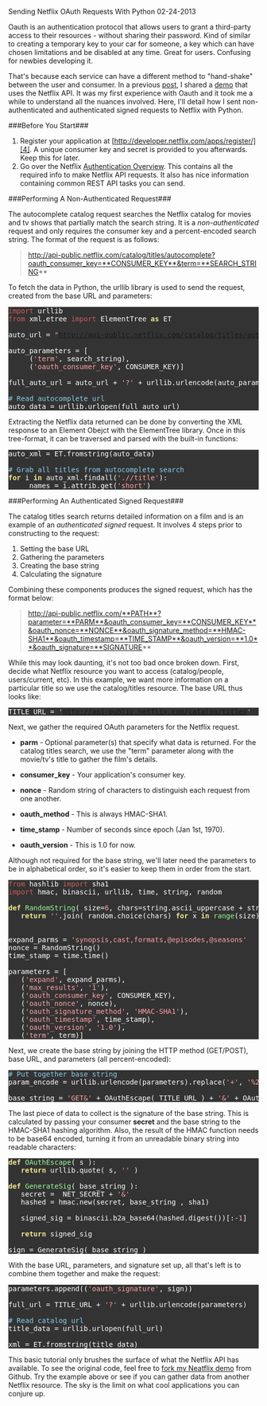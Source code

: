 Sending Netflix OAuth Requests With Python
02-24-2013

Oauth is an authentication protocol that allows users to grant a third-party access to their resources - without sharing their password. Kind of similar to creating a temporary key to your car for someone, a key which can have chosen limitations and be disabled at any time. Great for users. Confusing for newbies developing it.

That's because each service can have a different method to "hand-shake" between the user and consumer. In a previous [post][1], I shared a [demo][2] that uses the Netflix API. It was my first experience with Oauth and it took me a while to understand all the nuances involved. Here, I'll detail how I sent non-authenticated and authenticated signed requests to Netflix with Python.

<style type="text/css">
pre { font-family: monospace; color: #ffffff; background-color: #333333; }
.Special { color: #ffdead; }
.Constant { color: #ffa0a0; }
.Identifier { color: #98fb98; }
.Comment { color: #87ceeb; }
.Statement { color: #f0e68c; font-weight: bold; }
.PreProc { color: #cd5c5c; }
</style>

###Before You Start###

1. Register your application at [http://developer.netflix.com/apps/register/][4]. A unique consumer key and secret is provided to you afterwards. Keep this for later.
2. Go over the Netflix [Authentication Overview][3]. This contains all the required info to make Netflix API requests. It also has nice information containing common REST API tasks you can send.

###Performing A Non-Authenticated Request###

The autocomplete catalog request searches the Netflix catalog for movies and tv shows that partially match the search string. It is a *non-authenticated* request and only requires the consumer key and a percent-encoded search string. The format of the request is as follows:

> http://api-public.netflix.com/catalog/titles/autocomplete?oauth_consumer_key=**CONSUMER_KEY**&term=**SEARCH_STRING**

To fetch the data in Python, the urllib library is used to send the request, created from the base URL and parameters:

<pre>
<span class="PreProc">import</span> urllib
<span class="PreProc">from</span> xml.etree <span class="PreProc">import</span> ElementTree <span class="Statement">as</span> ET

auto_url = <span class="Constant">&quot;<a href="http://api-public.netflix.com/catalog/titles/autocomplete">http://api-public.netflix.com/catalog/titles/autocomplete</a>&quot;</span>

auto_parameters = [
     (<span class="Constant">'term'</span>, search_string),
     (<span class="Constant">'oauth_consumer_key'</span>, CONSUMER_KEY)]

full_auto_url = auto_url + <span class="Constant">'?'</span> + urllib.urlencode(auto_parameters)

<span class="Comment"># Read autocomplete url</span>
auto_data = urllib.urlopen(full_auto_url)
</pre>

Extracting the Netflix data returned can be done by converting the XML response to an Element Obejct with the ElementTree library. Once in this tree-format, it can be traversed and parsed with the built-in functions:

<pre>
auto_xml = ET.fromstring(auto_data)

<span class="Comment"># Grab all titles from autocomplete search</span>
<span class="Statement">for</span> i <span class="Statement">in</span> auto_xml.findall(<span class="Constant">'.//title'</span>):
     names = i.attrib.get(<span class="Constant">'short'</span>)
</pre>

###Performing An Authenticated Signed Request###

The catalog titles search returns detailed information on a film and is an example of an *authenticated signed* request. It involves 4 steps prior to constructing to the request:

1. Setting the base URL
2. Gathering the parameters
3. Creating the base string
4. Calculating the signature 

Combining these components produces the signed request, which has the format below:

> http://api-public.netflix.com/**PATH**?parameter=**PARM**&oauth_consumer_key=**CONSUMER_KEY**&oauth_nonce=**NONCE**&oauth_signature_method=**HMAC-SHA1**&oauth_timestamp=**TIME_STAMP**&oauth_version=**1.0**&oauth_signature=**SIGNATURE**

While this may look daunting, it's not too bad once broken down. First, decide what Netflix resource you want to access (catalog/people, users/current, etc). In this example, we want more information on a particular title so we use the catalog/titles resource. The base URL thus looks like:

<pre>
TITLE_URL = <span class="Constant">'<a href="http://api-public.netflix.com/catalog/titles">http://api-public.netflix.com/catalog/titles</a>'</span>
</pre>

Next, we gather the required OAuth parameters for the Netflix request. 

+ **parm** - Optional parameter(s) that specify what data is returned. For the catalog titles search, we use the "term" parameter along with the movie/tv's title to gather the film's details.

+ **consumer_key** - Your application's consumer key.

+ **nonce** - Random string of characters to distinguish each request from one another.

+ **oauth_method** - This is always HMAC-SHA1.

+ **time_stamp** - Number of seconds since epoch (Jan 1st, 1970).

+ **oauth_version** - This is 1.0 for now.

Although not required for the base string, we'll later need the parameters to be in alphabetical order, so it's easier to keep them in order from the start. 

<pre>
<span class="PreProc">from</span> hashlib <span class="PreProc">import</span> sha1
<span class="PreProc">import</span> hmac, binascii, urllib, time, string, random

<span class="Statement">def</span> <span class="Identifier">RandomString</span>( size=<span class="Constant">6</span>, chars=string.ascii_uppercase + string.digits ):
   <span class="Statement">return</span> <span class="Constant">''</span>.join( random.choice(chars) <span class="Statement">for</span> x <span class="Statement">in</span> <span class="Identifier">range</span>(size) )


expand_parms = <span class="Constant">'synopsis,cast,formats,@episodes,@seasons'</span>
nonce = RandomString()
time_stamp = time.time()

parameters = [
   (<span class="Constant">'expand'</span>, expand_parms),
   (<span class="Constant">'max_results'</span>, <span class="Constant">'1'</span>),
   (<span class="Constant">'oauth_consumer_key'</span>, CONSUMER_KEY),
   (<span class="Constant">'oauth_nonce'</span>, nonce),
   (<span class="Constant">'oauth_signature_method'</span>, <span class="Constant">'HMAC-SHA1'</span>),
   (<span class="Constant">'oauth_timestamp'</span>, time_stamp),
   (<span class="Constant">'oauth_version'</span>, <span class="Constant">'1.0'</span>),
   (<span class="Constant">'term'</span>, term)]
</pre>

Next, we create the base string by joining the HTTP method (GET/POST), base URL, and parameters (all percent-encoded):

<pre>
<span class="Comment"># Put together base string</span>
param_encode = urllib.urlencode(parameters).replace(<span class="Constant">'+'</span>, <span class="Constant">'%20'</span>)

base_string = <span class="Constant">'GET&amp;'</span> + OAuthEscape( TITLE_URL ) + <span class="Constant">'&amp;'</span> + OAuthEscape(param_encode)
</pre>

The last piece of data to collect is the signature of the base string. This is calculated by passing your consumer **secret** and the base string to the HMAC-SHA1 hashing algorithm. Also, the result of the HMAC function needs to be base64 encoded, turning it from an unreadable binary string into readable characters:

<pre>
<span class="Statement">def</span> <span class="Identifier">OAuthEscape</span>( s ):
   <span class="Statement">return</span> urllib.quote( s, <span class="Constant">''</span> )

<span class="Statement">def</span> <span class="Identifier">GenerateSig</span>( base_string ):
   secret =  NET_SECRET + <span class="Constant">'&amp;'</span>
   hashed = hmac.new(secret, base_string , sha1)

   signed_sig = binascii.b2a_base64(hashed.digest())[:-<span class="Constant">1</span>]

   <span class="Statement">return</span> signed_sig

sign = GenerateSig( base_string )
</pre>

With the base URL, parameters, and signature set up, all that's left is to combine them together and make the request: 

<pre>
parameters.append((<span class="Constant">'oauth_signature'</span>, sign))

full_url = TITLE_URL + <span class="Constant">'?'</span> + urllib.urlencode(parameters)

<span class="Comment"># Read catalog url</span>
title_data = urllib.urlopen(full_url)

xml = ET.fromstring(title_data)
</pre>

This basic tutorial only brushes the surface of what the Netflix API has available. To see the original code, feel free to [fork my Neatflix demo][5] from Github. Try the example above or see if you can gather data from another Netflix resource. The sky is the limit on what cool applications you can conjure up.

[1]: http://alexanderle.com/blog/2012/neatflix-my-netflix-api-demo.html
[2]: http://neatflix.appspot.com/
[3]: http://developer.netflix.com/docs/Security
[4]: http://developer.netflix.com/apps/register/
[5]: https://github.com/alexle/Neatflix
